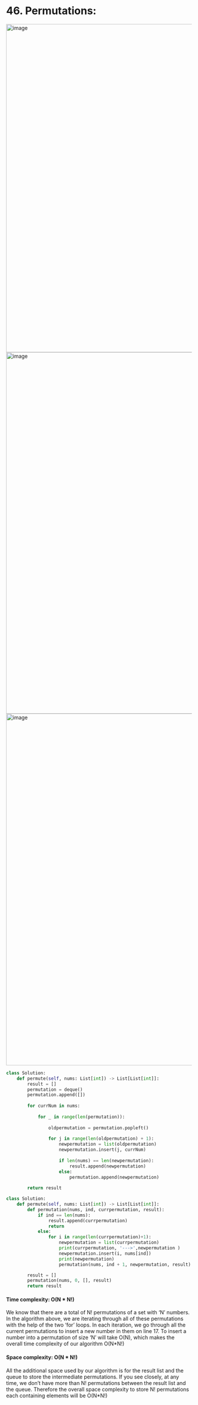# 46. Permutations:

<img width="891" alt="image" src="https://user-images.githubusercontent.com/35987583/160574031-a364a415-64f9-4416-8727-fc5aa3797ce8.png">


<img width="981" alt="image" src="https://user-images.githubusercontent.com/35987583/160573983-34b7d177-4fe9-4b0c-a6db-cb22ee5145c7.png">

<img width="955" alt="image" src="https://user-images.githubusercontent.com/35987583/160573921-07e4245e-f6d8-46b3-a9b6-4e1b93c690f9.png">


```python
class Solution:
    def permute(self, nums: List[int]) -> List[List[int]]:
        result = []
        permutation = deque()
        permutation.append([])
        
        for currNum in nums:
                        
            for _ in range(len(permutation)):
                
                oldpermutation = permutation.popleft()
                
                for j in range(len(oldpermutation) + 1):
                    newpermutation = list(oldpermutation)
                    newpermutation.insert(j, currNum)
                    
                    if len(nums) == len(newpermutation):
                        result.append(newpermutation)
                    else:
                        permutation.append(newpermutation)
                        
        return result
```


```python
class Solution:
    def permute(self, nums: List[int]) -> List[List[int]]:
        def permutation(nums, ind, currpermutation, result):
            if ind == len(nums):
                result.append(currpermutation)
                return
            else:
                for i in range(len(currpermutation)+1):
                    newpermutation = list(currpermutation)
                    print(currpermutation, '--->',newpermutation )
                    newpermutation.insert(i, nums[ind])
                    print(newpermutation)
                    permutation(nums, ind + 1, newpermutation, result)

        result = []
        permutation(nums, 0, [], result)
        return result
```


#### Time complexity: O(N * N!)
We know that there are a total of N! permutations of a set with ‘N’ numbers. In the algorithm above, we are iterating through all of these permutations with the help of the two ‘for’ loops. In each iteration, we go through all the current permutations to insert a new number in them on line 17. To insert a number into a permutation of size ‘N’ will take O(N), which makes the overall time complexity of our algorithm O(N*N!)

#### Space complexity: O(N * N!)
All the additional space used by our algorithm is for the result list and the queue to store the intermediate permutations. If you see closely, at any time, we don’t have more than N! permutations between the result list and the queue. Therefore the overall space complexity to store N! permutations each containing elements will be O(N*N!)
